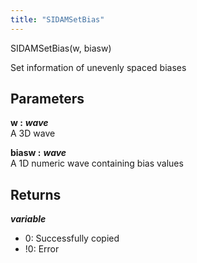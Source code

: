 ```yaml
---
title: "SIDAMSetBias"
---
```

<p class="function_definition">SIDAMSetBias(<span class="function_variables">w, biasw</span>)</p>

Set information of unevenly spaced biases

## Parameters

**w :** ***wave***  
A 3D wave

**biasw :** ***wave***  
A 1D numeric wave containing bias values

## Returns
***variable***  
* 0: Successfully copied
* !0: Error
